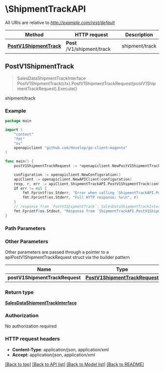 # \ShipmentTrackAPI

All URIs are relative to *http://example.com/rest/default*

Method | HTTP request | Description
------------- | ------------- | -------------
[**PostV1ShipmentTrack**](ShipmentTrackAPI.md#PostV1ShipmentTrack) | **Post** /V1/shipment/track | shipment/track



## PostV1ShipmentTrack

> SalesDataShipmentTrackInterface PostV1ShipmentTrack(ctx).PostV1ShipmentTrackRequest(postV1ShipmentTrackRequest).Execute()

shipment/track



### Example

```go
package main

import (
	"context"
	"fmt"
	"os"
	openapiclient "github.com/Hevelop/go-client-magento"
)

func main() {
	postV1ShipmentTrackRequest := *openapiclient.NewPostV1ShipmentTrackRequest(*openapiclient.NewSalesDataShipmentTrackInterface(int32(123), int32(123), float32(123), float32(123), "Description_example", "TrackNumber_example", "Title_example", "CarrierCode_example")) // PostV1ShipmentTrackRequest |  (optional)

	configuration := openapiclient.NewConfiguration()
	apiClient := openapiclient.NewAPIClient(configuration)
	resp, r, err := apiClient.ShipmentTrackAPI.PostV1ShipmentTrack(context.Background()).PostV1ShipmentTrackRequest(postV1ShipmentTrackRequest).Execute()
	if err != nil {
		fmt.Fprintf(os.Stderr, "Error when calling `ShipmentTrackAPI.PostV1ShipmentTrack``: %v\n", err)
		fmt.Fprintf(os.Stderr, "Full HTTP response: %v\n", r)
	}
	// response from `PostV1ShipmentTrack`: SalesDataShipmentTrackInterface
	fmt.Fprintf(os.Stdout, "Response from `ShipmentTrackAPI.PostV1ShipmentTrack`: %v\n", resp)
}
```

### Path Parameters



### Other Parameters

Other parameters are passed through a pointer to a apiPostV1ShipmentTrackRequest struct via the builder pattern


Name | Type | Description  | Notes
------------- | ------------- | ------------- | -------------
 **postV1ShipmentTrackRequest** | [**PostV1ShipmentTrackRequest**](PostV1ShipmentTrackRequest.md) |  | 

### Return type

[**SalesDataShipmentTrackInterface**](SalesDataShipmentTrackInterface.md)

### Authorization

No authorization required

### HTTP request headers

- **Content-Type**: application/json, application/xml
- **Accept**: application/json, application/xml

[[Back to top]](#) [[Back to API list]](../README.md#documentation-for-api-endpoints)
[[Back to Model list]](../README.md#documentation-for-models)
[[Back to README]](../README.md)

